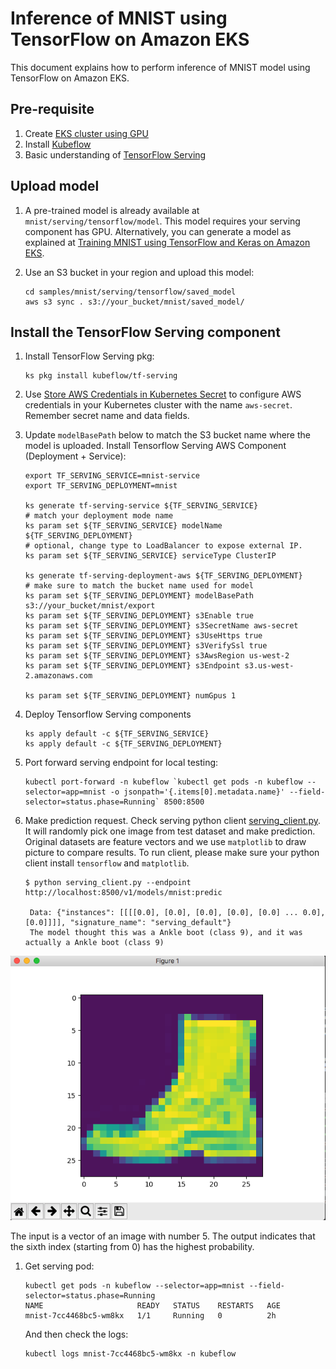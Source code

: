 # Inference of MNIST using TensorFlow on Amazon EKS

This document explains how to perform inference of MNIST model using TensorFlow on Amazon EKS.

## Pre-requisite

1. Create [EKS cluster using GPU](../../eks-gpu.md)
2. Install [Kubeflow](../../kubeflow.md)
3. Basic understanding of [TensorFlow Serving](https://www.tensorflow.org/serving/)

## Upload model

1. A pre-trained model is already available at `mnist/serving/tensorflow/model`. This model requires your serving component has GPU. Alternatively, you can generate a model as explained at [Training MNIST using TensorFlow and Keras on Amazon EKS](../training/tensorflow.md).

1. Use an S3 bucket in your region and upload this model:

   ```
   cd samples/mnist/serving/tensorflow/saved_model
   aws s3 sync . s3://your_bucket/mnist/saved_model/
   ```

## Install the TensorFlow Serving component

1. Install TensorFlow Serving pkg:

   ```
   ks pkg install kubeflow/tf-serving
   ```

2. Use [Store AWS Credentials in Kubernetes Secret](../../aws-creds-secret.md) to configure AWS credentials in your Kubernetes cluster with the name `aws-secret`. Remember secret name and data fields.

3. Update `modelBasePath` below to match the S3 bucket name where the model is uploaded. Install Tensorflow Serving AWS Component (Deployment + Service):

   ```
   export TF_SERVING_SERVICE=mnist-service
   export TF_SERVING_DEPLOYMENT=mnist

   ks generate tf-serving-service ${TF_SERVING_SERVICE}
   # match your deployment mode name
   ks param set ${TF_SERVING_SERVICE} modelName ${TF_SERVING_DEPLOYMENT}
   # optional, change type to LoadBalancer to expose external IP.
   ks param set ${TF_SERVING_SERVICE} serviceType ClusterIP

   ks generate tf-serving-deployment-aws ${TF_SERVING_DEPLOYMENT}
   # make sure to match the bucket name used for model
   ks param set ${TF_SERVING_DEPLOYMENT} modelBasePath s3://your_bucket/mnist/export
   ks param set ${TF_SERVING_DEPLOYMENT} s3Enable true
   ks param set ${TF_SERVING_DEPLOYMENT} s3SecretName aws-secret
   ks param set ${TF_SERVING_DEPLOYMENT} s3UseHttps true
   ks param set ${TF_SERVING_DEPLOYMENT} s3VerifySsl true
   ks param set ${TF_SERVING_DEPLOYMENT} s3AwsRegion us-west-2
   ks param set ${TF_SERVING_DEPLOYMENT} s3Endpoint s3.us-west-2.amazonaws.com

   ks param set ${TF_SERVING_DEPLOYMENT} numGpus 1
   ```

4. Deploy Tensorflow Serving components

   ```
   ks apply default -c ${TF_SERVING_SERVICE}
   ks apply default -c ${TF_SERVING_DEPLOYMENT}
   ```

5. Port forward serving endpoint for local testing:

   ```
   kubectl port-forward -n kubeflow `kubectl get pods -n kubeflow --selector=app=mnist -o jsonpath='{.items[0].metadata.name}' --field-selector=status.phase=Running` 8500:8500
   ```

6. Make prediction request. Check serving python client [serving_client.py](../../../samples/mnist/serving/tensorflow/serving_client.py). It will randomly pick one image from test dataset and make prediction. Original datasets are feature vectors and we use `matplotlib` to draw picture to compare results. To run client, please make sure your python client install `tensorflow` and `matplotlib`.

   ```
   $ python serving_client.py --endpoint http://localhost:8500/v1/models/mnist:predic

    Data: {"instances": [[[[0.0], [0.0], [0.0], [0.0], [0.0] ... 0.0], [0.0]]]], "signature_name": "serving_default"}
    The model thought this was a Ankle boot (class 9), and it was actually a Ankle boot (class 9)
   ```

  ![serving-random-example](serving-random-example.png)


   The input is a vector of an image with number 5. The output indicates that the sixth index (starting from 0) has the highest probability.

1. Get serving pod:

   ```
   kubectl get pods -n kubeflow --selector=app=mnist --field-selector=status.phase=Running
   NAME                     READY   STATUS    RESTARTS   AGE
   mnist-7cc4468bc5-wm8kx   1/1     Running   0          2h
   ```

   And then check the logs:

   ```
   kubectl logs mnist-7cc4468bc5-wm8kx -n kubeflow
   ```
